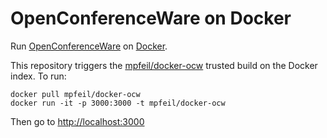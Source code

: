 OpenConferenceWare on Docker
==============

Run [OpenConferenceWare](http://openconferenceware.org/) on [Docker](https://www.docker.io/).

This repository triggers the [mpfeil/docker-ocw](https://index.docker.io/u/mpfeil/docker-ocw/) trusted build on the Docker index.
To run:

    docker pull mpfeil/docker-ocw
    docker run -it -p 3000:3000 -t mpfeil/docker-ocw

Then go to [http://localhost:3000](http://localhost:3000)